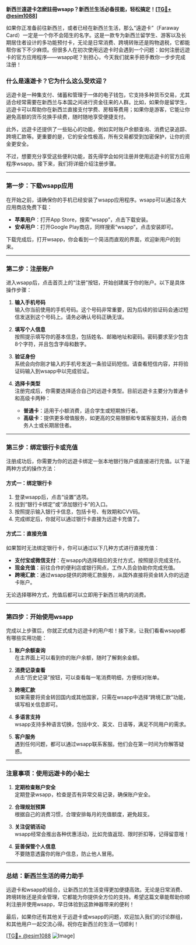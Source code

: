 **新西兰遠遊卡怎麽註冊wsapp？新西兰生活必备技能，轻松搞定！[[TG💪+ @esim1088](https://t.me/s/esim1088)]**

如果你正准备前往新西兰，或者已经在新西兰生活，那么“遠遊卡”（Faraway Card）一定是一个你不会陌生的名字。这是一款专为新西兰留学生、游客以及长期居住者设计的多功能预付卡，无论是日常消费、跨境转账还是购物退税，它都能帮你省下不少麻烦。但很多人在初次使用远遊卡时会遇到一个问题：如何注册远遊卡的官方应用程序——wsapp呢？别担心，今天我们就来手把手教你一步步完成注册！

### **什么是遠遊卡？它为什么这么受欢迎？**

远遊卡是一种集支付、储蓄和管理于一体的电子钱包，它支持多种货币交易，尤其适合经常需要在新西兰与本国之间进行资金往来的人群。比如，如果你是留学生，远遊卡可以帮助你在新西兰直接支付学费、房租等费用；如果你是游客，它能让你避免高额的货币兑换手续费，随时随地享受便捷支付。

此外，远遊卡还提供了一些贴心的功能，例如实时账户余额查询、消费记录追踪、跨境汇款等。更重要的是，它的安全性极高，所有交易都受到加密保护，让你的资金更安全。

不过，想要充分享受这些便利功能，首先得学会如何注册并使用远遊卡的官方应用程序wsapp。接下来，我们将详细介绍注册步骤。

---

### **第一步：下载wsapp应用**

在开始之前，请确保你的手机已经安装了wsapp应用程序。wsapp可以通过各大应用商店免费下载：

- **苹果用户**：打开App Store，搜索“wsapp”，点击下载安装。
- **安卓用户**：打开Google Play商店，同样搜索“wsapp”，点击安装即可。

下载完成后，打开wsapp，你会看到一个简洁而直观的界面，欢迎新用户的到来。

---

### **第二步：注册账户**

进入wsapp后，点击首页上的“注册”按钮，开始创建属于你的账户。以下是具体操作步骤：

1. **输入手机号码**  
   输入你当前使用的手机号码。这个号码非常重要，因为后续的验证码会通过短信发送到这个号码上。请务必确认号码正确无误。

2. **填写个人信息**  
   按照提示填写你的基本信息，包括姓名、邮箱地址和密码。密码要求至少包含8个字符，并且包含字母和数字。

3. **验证身份**  
   系统会向你刚才输入的手机号发送一条验证码短信。请查看短信内容，并将验证码输入到wsapp中以完成验证。

4. **选择卡类型**  
   注册完成后，你需要选择适合自己的远遊卡类型。目前远遊卡主要分为普通卡和高级卡两种：
   - **普通卡**：适用于小额消费，适合学生或短期旅行者。
   - **高级卡**：提供更多增值服务，如更高的交易限额和专属客服支持，适合商务人士或长期居住者。

---

### **第三步：绑定银行卡或充值**

注册成功后，你需要为你的远遊卡绑定一张本地银行账户或直接进行充值。以下是两种方式的操作方法：

#### **方式一：绑定银行卡**
1. 登录wsapp后，点击“设置”选项。
2. 找到“银行卡绑定”或“添加银行卡”的入口。
3. 按照提示输入银行卡信息，包括卡号、有效期和CVV码。
4. 完成绑定后，你就可以通过银行卡直接为远遊卡充值了。

#### **方式二：直接充值**
如果暂时无法绑定银行卡，你可以通过以下几种方式进行直接充值：
- **支付宝或微信支付**：在wsapp内选择相应的支付方式，按照提示完成支付。
- **现金充值**：前往合作的便利店或银行网点，工作人员会协助你完成充值。
- **跨境汇款**：通过wsapp提供的跨境汇款服务，从国外直接将资金转入你的远遊卡账户。

无论选择哪种方式，充值后都可以立即用于新西兰境内的消费。

---

### **第四步：开始使用wsapp**

完成以上步骤后，你就正式成为远遊卡的用户啦！接下来，让我们看看wsapp都有哪些实用功能：

1. **账户余额查询**  
   在主界面上可以看到你的账户余额，随时了解剩余金额。

2. **消费记录查看**  
   点击“历史记录”按钮，可以查看每一笔消费明细，方便核对账单。

3. **跨境汇款**  
   如果需要将资金转回国内或其他国家，只需在wsapp中选择“跨境汇款”功能，填写相关信息即可。

4. **多语言支持**  
   wsapp支持多种语言切换，包括中文、英文、日语等，满足不同用户的需求。

5. **客户服务**  
   遇到任何问题，都可以通过wsapp联系客服。他们会在第一时间为你解答疑惑。

---

### **注意事项：使用远遊卡的小贴士**

1. **定期检查账户安全**  
   定期登录wsapp，检查是否有异常交易记录，确保账户安全。

2. **合理规划预算**  
   根据自己的消费习惯，合理安排每月的充值额度，避免超支。

3. **关注促销活动**  
   wsapp经常会推出各种优惠活动，比如充值返现、限时折扣等，记得留意哦！

4. **妥善保管个人信息**  
   不要随意透露你的账户信息，防止他人冒用。

---

### **总结：新西兰生活的得力助手**

远遊卡和wsapp的结合，让新西兰的生活变得更加便捷高效。无论是日常消费、跨境转账还是资金管理，它都能为你提供全方位的支持。希望这篇文章能帮助你顺利注册并使用wsapp，早日体验到这款神器带来的便利！

最后，如果你还有其他关于远遊卡或wsapp的问题，欢迎加入我们的讨论群组，和其他用户一起交流心得。祝你在新西兰的生活一切顺利！

[[TG💪+ @esim1088](https://t.me/s/esim1088) ![Image](https://i.postimg.cc/4NQfJmqS/Snipaste-2025-05-13-00-14-12.png)]